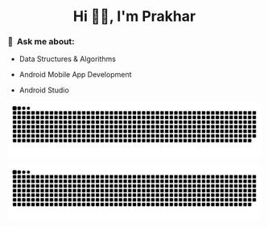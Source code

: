 <h1 align="center">Hi 👋🏻, I'm Prakhar</h1>

<h3>💬&nbsp Ask me about:</h3>

-  Data Structures & Algorithms

-  Android Mobile App Development

-  Android Studio

<!-- Snake Eating Contributions:-->

<!-- For GitHub Light Mode -->
![github contribution grid snake animation](https://github.com/Prakhar1701/Prakhar1701/blob/output/github-contribution-grid-snake.svg#gh-light-mode-only)

<!-- For GitHub Dark Mode -->
![github contribution grid snake animation](https://github.com/Prakhar1701/Prakhar1701/blob/output/github-contribution-grid-snake-dark.svg#gh-dark-mode-only)




